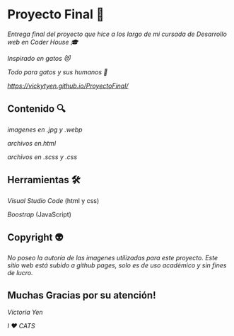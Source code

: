 # Proyecto Final :rocket:
_Entrega final del proyecto que hice a los largo de mi cursada de Desarrollo web en Coder House :mortar_board:_

_Inspirado en gatos :heart_eyes_cat:_

_Todo para gatos y sus humanos :paw_prints:_

_https://vickytyen.github.io/ProyectoFinal/_

## Contenido 	:mag:
_imagenes en .jpg y .webp_

_archivos en.html_

_archivos en .scss y .css_

## Herramientas :hammer_and_wrench:
_Visual Studio Code_
(html y css)

_Boostrap_
(JavaScript)

## Copyright 	:alien:
_No poseo la autoría de las imagenes utilizadas para este proyecto. Este sitio web está subido a github pages, solo es de uso académico y sin fines de lucro._

## Muchas Gracias por su atención! 
_Victoria Yen_

_I :heart: CATS_

